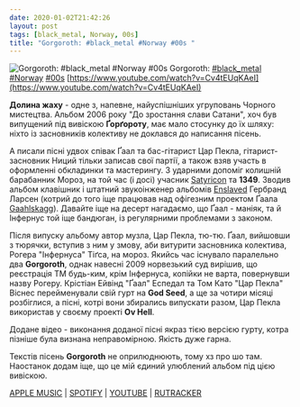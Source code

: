 ```yaml
---
date: 2020-01-02T21:42:26
layout: post
tags: [black_metal, Norway, 00s]
title: "Gorgoroth: #black_metal #Norway #00s "
---
```

![Gorgoroth: #black_metal #Norway #00s ](https://i.ytimg.com/vi/Cv4tEUqKAeI/maxresdefault.jpg)
Gorgoroth: [#black_metal](/tags/#black_metal) [#Norway](/tags/#Norway) [#00s](/tags/#00s) [https://www.youtube.com/watch?v=Cv4tEUqKAeI](https://www.youtube.com/watch?v=Cv4tEUqKAeI)

**Долина жаху** - одне з, напевне, найуспішніших угруповань Чорного мистецтва. Альбом 2006 року &quot;До зростання слави Сатани&quot;, хоч був випущений під вивіскою **Ґорґороту**, має мало стосунку до їх шляху: ніхто із засновників колективу не доклався до написання пісень.

А писали пісні удвох співак Ґаал та бас-гітарист Цар Пекла, гітарист-засновник Ниций тільки записав свої партії, а також взяв участь в оформленні обкладинки та мастерингу. З ударними допоміг колишній барабанник Мороз, на той час (і досі) учасник [Satyricon](https://t.me/vast_space_unexplored/2760) та **1349**. Зводив альбом клавішник і штатний звукоінженер альбомів [Enslaved](https://t.me/vast_space_unexplored/2970) Гербранд Ларсен (котрий до того іще працював над офігезним проектом Ґаала [Gaahlskagg](https://t.me/vast_space_unexplored/2936)). Давайте іще на десерт нагадаємо, що Ґаал - маніяк, та й Інфернус той іще бандюган, із регулярними проблемами з законом.

Після випуску альбому автор музла, Цар Пекла, тю-тю. Ґаал, вийшовши з тюрячки, вступив з ним у змову, аби витурити засновника колектива, Рогера &quot;Інфернуса&quot; Тіґса, на мороз. Якийсь час існувало паралельно два **Gorgoroth**, однак навесні 2009 норвезький суд вирішив, що реєстрація ТМ будь-ким, крім Інфернуса, копійки не варта, повернувши назву Рогеру. Крістіан Ейвінд &quot;Ґаал&quot; Еспедал та Том Като &quot;Цар Пекла&quot; Віснес перейменували свій гурт на **God Seed**, а ще за чотири місяці розбіглися, а пісні, котрі вони збирались випускати разом, Цар Пекла використав у своєму проекті **Ov Hell**.

Додане відео - виконання доданої пісні якраз тією версією гурту, котра пізніше була визнана неправомірною. Якість дуже гарна.

Текстів пісень **Gorgoroth** не оприлюднюють, тому хз про шо там. Наостанок додам іще, що це мій єдиний улюблений альбом під цією вивіскою.

[APPLE MUSIC](https://music.apple.com/us/album/ad-majorem-sathanas-gloriam/253719108) | [SPOTIFY](https://open.spotify.com/album/0sWKVFU80YbLjjSg0XZE9y) | [YOUTUBE](https://www.youtube.com/playlist?list=PL9FBCD1861435B7B3) | [RUTRACKER](https://rutracker.org/forum/viewtopic.php?t=5084687)
